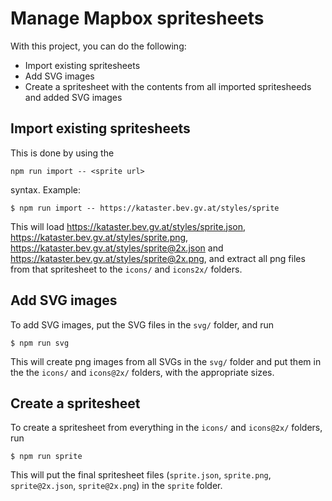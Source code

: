 # Manage Mapbox spritesheets

With this project, you can do the following:

* Import existing spritesheets
* Add SVG images
* Create a spritesheet with the contents from all imported spritesheeds and added SVG images

## Import existing spritesheets

This is done by using the

    npm run import -- <sprite url>

syntax. Example:

    $ npm run import -- https://kataster.bev.gv.at/styles/sprite

This will load  https://kataster.bev.gv.at/styles/sprite.json,  https://kataster.bev.gv.at/styles/sprite.png,  https://kataster.bev.gv.at/styles/sprite@2x.json and  https://kataster.bev.gv.at/styles/sprite@2x.png, and extract all png files from that spritesheet to the `icons/` and `icons2x/` folders.

## Add SVG images

To add SVG images, put the SVG files in the `svg/` folder, and run

    $ npm run svg

This will create png images from all SVGs in the `svg/` folder and put them in the the `icons/` and `icons@2x/` folders, with the appropriate sizes.

## Create a spritesheet

To create a spritesheet from everything in the `icons/` and `icons@2x/` folders, run

    $ npm run sprite

This will put the final spritesheet files (`sprite.json`, `sprite.png`, `sprite@2x.json`, `sprite@2x.png`) in the `sprite` folder.